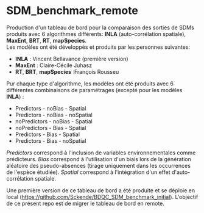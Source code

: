 # SDM_benchmark_remote

Production d'un tableau de bord pour la comparaison des sorties de SDMs produits avec 6 algorithmes différents: **INLA** (auto-corrélation spatiale), **MaxEnt**, **BRT**, **RT**, **mapSpecies**.  
Les modèles ont été développés et produits par les personnes suivantes:  
- **INLA** : Vincent Bellavance (première version)
- **MaxEnt** : Claire-Cécile Juhasz
- **RT**, **BRT**, **mapSpecies** :François Rousseu

Pur chaque type d'algorithme, les modèles ont été produits avec 6 différentes combinaisons de paramétrages (excepté pour les modèles **INLA**) :
- Predictors - noBias - Spatial
- Predictors - noBias - noSpatial
- noPredictors - noBias - Spatial
- noPredictors - Bias - Spatial
- Predictors - Bias - Spatial
- Predictors - Bias - noSpatial

    
*Predictors* correspond à l'inclusion de variables environnementales comme prédicteurs. *Bias* correspond à l'utilisation d'un biais lors de la génération aléatoire des pseudo-absences (tirage uniquement dans les occurrences de l'espèce étudiée). *Spatial* correspond à l'intégration d'un effet d'auto-corrélation spatiale.

Une première version de ce tableau de bord a été produite et se déploie en local (https://github.com/Sckende/BDQC_SDM_benchmark_initial). L'objectif de ce présent repo est de migrer le tableau de bord en remote.
